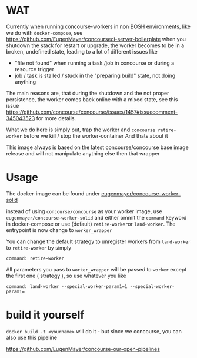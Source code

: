 # WAT

Currently when running concourse-workers in non BOSH environments, like we do with `docker-compose`, see https://github.com/EugenMayer/concourseci-server-boilerplate
when you shutdown the stack for restart or upgrade, the worker becomes to be in a broken, undefined state, leading to a lot of different issues like

 - "file not found" when running a task /job in concourse or during a resource trigger
 - job / task is stalled / stuck in the "preparing build" state, not doing anything
 
The main reasons are, that during the shutdown and the not proper persistence, the worker comes back online with a mixed state, see this issue
https://github.com/concourse/concourse/issues/1457#issuecomment-345043523 for more details.
 
What we do here is simply put, trap the worker and `concourse retire-worker` before we kill / stop the worker-container
And thats about it
 
This image always is based on the latest concourse/concourse base image release and will not manipulate anything else then that wrapper

# Usage

The docker-image can be found under [eugenmayer/concourse-worker-solid](https://hub.docker.com/r/eugenmayer/concourse-worker-solid/)

instead of using `concourse/concourse` as your worker image, use `eugenmayer/concourse-worker-solid` and either ommit the `command` keyword
in docker-compose or use (default) `retire-worker`or `land-worker`. The entrypoint is now change to
`worker_wrapper`

You can change the default strategy to unregister workers from `land-worker` to `retire-worker` by simply

    command: retire-worker

All parameters you pass to `worker_wrapper` will be passed to `worker` except the first one ( strategy ), so use whatever you like

    command: land-worker --special-worker-param1=1 --special-worker-param1=

# build it yourself

`docker build .t <yourname>` will do it - but since we concourse, you can also use this pipeline

https://github.com/EugenMayer/concourse-our-open-pipelines

 
